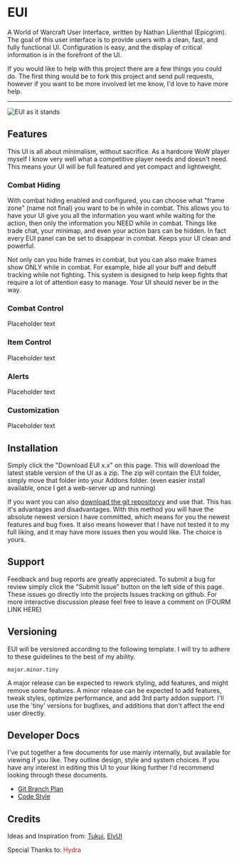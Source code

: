 # EUI

A World of Warcraft User Interface, written by Nathan Lilienthal (Epicgrim). The goal of this user interface is to provide users with a clean, fast, and fully functional UI. Configuration is easy, and the display of critical information is in the forefront of the UI.

 If you would like to help with this project there are a few things you could do. The first thing would be to fork this project and send pull requests, however if you want to be more involved let me know, I'd love to have more help.

---

![EUI as it stands](http://f.cl.ly/items/0S3n0P1n2V0t1t1F2a2C/Screen%20Shot%202012-07-15%20at%205.11.57%20PM.png)

## Features
This UI is all about minimalism, without sacrifice. As a hardcore WoW player myself I know very well what a competitive player needs and doesn't need. This means your UI will be full featured and yet compact and lightweight.

### Combat Hiding
With combat hiding enabled and configured, you can choose what "frame zone" (name not final) you want to be in while in combat. This allows you to have your UI give you all the information you want while waiting for the action, then only the information you NEED while in combat. Things like trade chat, your minimap, and even your action bars can be hidden. In fact every EUI panel can be set to disappear in combat. Keeps your UI clean and powerful.

Not only can you hide frames in combat, but you can also make frames show ONLY while in combat. For example, hide all your buff and debuff tracking while not fighting. This system is designed to help keep fights that require a lot of attention easy to manage. Your UI should never be in the way.

### Combat Control
Placeholder text

### Item Control
Placeholder text

### Alerts
Placeholder text

### Customization
Placeholder text

## Installation
Simply click the "Download EUI x.x" on this page. This will download the latest stable version of the UI as a zip. The zip will contain the EUI folder, simply move that folder into your Addons folder. (even easier install available, once I get a web-server up and running) 

If you want you can also [download the git repositoryy](https://github.com/Epicgrim/EUI/zipball/develop) and use that. This has it's advantages and disadvantages. With this method you will have the absolute newest version I have committed, which means for you the newest features and bug fixes. It also means however that I have not tested it to my full liking, and it may have more issues then you would like. The choice is yours.

## Support
Feedback and bug reports are greatly appreciated. To submit a bug for review simply click the "Submit Issue" button on the left side of this page. These issues go directly into the projects Issues tracking on github. For more interactive discussion please feel free to leave a comment on (FOURM LINK HERE)

## Versioning
EUI will be versioned according to the following template. I will try to adhere to these guidelines to the best of my ability.

`major.minor.tiny`

A major release can be expected to rework styling, add features, and might remove some features. A minor release can be expected to add features, tweak styles, optimize performance, and add 3rd party addon support. I'll use the 'tiny' versions for bugfixes, and additions that don't affect the end user directly.

## Developer Docs
I've put together a few documents for use mainly internally, but available for viewing if you like. They outline design, style and system choices. If you have any interest in editing this UI to your liking further I'd recommend looking through these documents.

* [Git Branch Plan](https://github.com/Epicgrim/EUI/blob/develop/docs/branching.md)
* [Code Style](https://github.com/Epicgrim/EUI/blob/develop/docs/code_style.md)

## Credits

Ideas and Inspiration from: [Tukui](http://www.tukui.org/forums/), [ElvUI](http://www.tukui.org/forums/)

Special Thanks to: <span style="color: #ad2424;">Hydra</span>